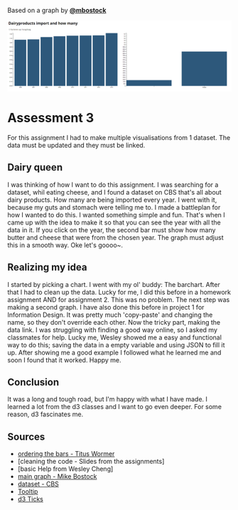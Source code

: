 Based on a graph by
[**@mbostock**][block-author]

![cover]

# Assessment 3
For this assignment I had to make multiple visualisations from 1 dataset. The data must be updated and they must be linked.

## Dairy queen
I was thinking of how I want to do this assignment. I was searching for a dataset, whil eating cheese, and I found a dataset on CBS that's all about dairy products. How many are being imported every year. I went with it, because my guts and stomach were telling me to. I made a battleplan for how I wanted to do this. I wanted something simple and fun. That's when I came up with the idea to make it so that you can see the year with all the data in it. If you click on the year, the second bar must show how many butter and cheese that were from the chosen year. The graph must adjust this in a smooth way. Oke let's goooo~.

## Realizing my idea
I started by picking a chart. I went with my ol' buddy: The barchart. After that I had to clean up the data. Lucky for me, I did this before in a homework assignment AND for assignment 2. This was no problem. The next step was making a second graph. I have also done this before in project 1 for Information Design. It was pretty much 'copy-paste' and changing the name, so they don't override each other. Now the tricky part, making the data link. I was struggling with finding a good way online, so I asked my classmates for help. Lucky me, Wesley showed me a easy and functional way to do this; saving the data in a empty variable and using JSON to fill it up. After showing me a good example I followed what he learned me and soon I found that it worked. Happy me.

## Conclusion
It was a long and tough road, but I'm happy with what I have made. I learned a lot from the d3 classes and I want to go even deeper. For some reason, d3 fascinates me.

## Sources
* [ordering the bars - Titus Wormer](https://github.com/cmda-fe3/course-17-18/tree/master/site/class-4/sort)
* [cleaning the code - Slides from the assignments]
* [basic Help from Wesley Cheng]
* [main graph - Mike Bostock](https://bl.ocks.org/mbostock/3885304)
* [dataset - CBS](http://statline.cbs.nl/Statweb/publication/?DM=SLEN&PA=7425ENG&D1=0,3-5&D2=155,168,181,194,207,220,233,246,259&LA=EN&HDR=T&STB=G1&VW=T)
* [Tooltip](https://bl.ocks.org/alandunning/274bf248fd0f362d64674920e85c1eb7)
* [d3 Ticks](https://bl.ocks.org/mbostock/9764126)

[block-author]: https://github.com/mbostock
[cover]: preview.png
